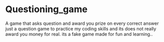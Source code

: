# Questioning_game
A game that asks question and award you prize on every correct answer just a question game to practice my coding skills and its does not really award you money for real. its a fake game made for fun and learning..
